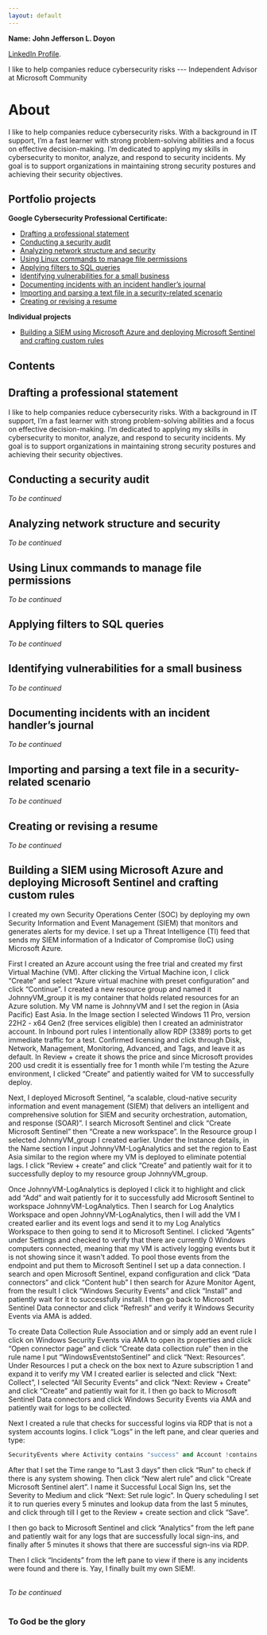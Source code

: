 ```yaml
---
layout: default
---
```


**Name:** **John Jefferson L. Doyon**

[LinkedIn Profile](https://www.linkedin.com/in/johnjefferson11/).

I like to help companies reduce cybersecurity risks --- Independent Advisor at Microsoft Community



# About

I like to help companies reduce cybersecurity risks. With a background in IT support, I’m a fast learner with strong problem-solving abilities and a focus on effective decision-making. I’m dedicated to applying my skills in cybersecurity to monitor, analyze, and respond to security incidents. My goal is to support organizations in maintaining strong security postures and achieving their security objectives.

## Portfolio projects
**Google Cybersecurity Professional Certificate:**

* [Drafting a professional statement](#Drafting-a-professional-statement)
* [Conducting a security audit](#Conducting-a-security-audit)
* [Analyzing network structure and security](#Analyzing-network-structure-and-security)
* [Using Linux commands to manage file permissions](#Using-Linux-commands-to-manage-file-permissions)
* [Applying filters to SQL queries](#Applying-filters-to-SQL-queries)
* [Identifying vulnerabilities for a small business](#Identifying-vulnerabilities-for-a-small-business)
* [Documenting incidents with an incident handler’s journal](#Documenting-incidents-with-an-incident-handler’s-journal)
* [Importing and parsing a text file in a security-related scenario](#Importing-and-parsing-a-text-file-in-a-security'-'related-scenario)
* [Creating or revising a resume](#Creating-or-revising-a-resume)

**Individual projects**

* [Building a SIEM using Microsoft Azure and deploying Microsoft Sentinel and crafting custom rules](#Building-a-SIEM-using-Microsoft-Azure-and-deploying-Microsoft-Sentinel-and-crafting-custom-rules)


## Contents

<h2 id="Drafting-a-professional-statement">Drafting a professional statement</h2>
I like to help companies reduce cybersecurity risks. With a background in IT support, I’m a fast learner with strong problem-solving abilities and a focus on effective decision-making. I’m dedicated to applying my skills in cybersecurity to monitor, analyze, and respond to security incidents. My goal is to support organizations in maintaining strong security postures and achieving their security objectives.


<h2 id="Conducting-a-security-audit">Conducting a security audit</h2>
<i>To be continued</i>


<h2 id="Analyzing-network-structure-and-security">Analyzing network structure and security</h2>
<i>To be continued</i>


<h2 id="Using-Linux-commands-to-manage-file-permissions">Using Linux commands to manage file permissions</h2>
<i>To be continued</i>


<h2 id="Applying-filters-to-SQL-queries">Applying filters to SQL queries</h2>
<i>To be continued</i>


<h2 id="Identifying-vulnerabilities-for-a-small-business">Identifying vulnerabilities for a small business</h2>
<i>To be continued</i>


<h2 id="Documenting-incidents-with-an-incident-handler’s-journal">Documenting incidents with an incident handler’s journal</h2>
<i>To be continued</i>


<h2 id="Importing-and-parsing-a-text-file-in-a-security'-'related-scenario">Importing and parsing a text file in a security-related scenario</h2>
<i>To be continued</i>


<h2 id="Creating-or-revising-a-resume">Creating or revising a resume</h2>
<i>To be continued</i>


<h2 id="Building-a-SIEM-using-Microsoft-Azure-and-deploying-Microsoft-Sentinel-and-crafting-custom-rules">Building a SIEM using Microsoft Azure and deploying Microsoft Sentinel and crafting custom rules</h2>

I created my own Security Operations Center (SOC) by deploying my own Security Information and Event Management (SIEM) that monitors and generates alerts for my device. I set up a Threat Intelligence (TI) feed that sends my SIEM information of a Indicator of Compromise (IoC) using Microsoft Azure. 

First I created an Azure account using the free trial and created my first Virtual Machine (VM). After clicking the Virtual Machine icon, I click “Create” and select “Azure virtual machine with preset configuration” and click “Continue”. I created a new resource group and named it JohnnyVM_group it is my container that holds related resources for an Azure solution. My VM name is JohnnyVM and I set the region in (Asia Pacific) East Asia. In the Image section I selected Windows 11 Pro, version 22H2 - x64 Gen2 (free services eligible) then I created an administrator account. In Inbound port rules I intentionally allow RDP (3389) ports to get immediate traffic for a test. Confirmed licensing and click through Disk, Network, Management, Monitoring, Advanced, and Tags, and leave it as default. In Review + create it shows the price and since Microsoft provides 200 usd credit it is essentially free for 1 month while I'm testing the Azure environment, I clicked “Create” and patiently waited for VM to successfully deploy. 

Next, I deployed Microsoft Sentinel, “a scalable, cloud-native security information and event management (SIEM) that delivers an intelligent and comprehensive solution for SIEM and security orchestration, automation, and response (SOAR)”. I search Microsoft Sentinel and click “Create Microsoft Sentinel” then “Create a new workspace”. In the Resource group I selected JohnnyVM_group I created earlier. Under the Instance details, in the Name section I input JohnnyVM-LogAnalytics and set the region to East Asia similar to the region where my VM is deployed to eliminate potential lags. I click “Review + create” and click “Create” and patiently wait for it to successfully deploy to my resource group JohnnyVM_group. 

Once JohnnyVM-LogAnalytics is deployed I click it to highlight and click add “Add” and wait patiently for it to successfully add Microsoft Sentinel to workspace JohnnyVM-LogAnalytics. Then I search for Log Analytics Workspace and open JohnnyVM-LogAnalytics, then I will add the VM I created earlier and its event logs and send it to my Log Analytics Workspace to then going to send it to Microsoft Sentinel. I clicked “Agents” under Settings and checked to verify that there are currently 0 Windows computers connected, meaning that my VM is actively logging events but it is not showing since it wasn't added. To pool those events from the endpoint and put them to Microsoft Sentinel I set up a data connection. I search and open Microsoft Sentinel, expand configuration and click “Data connectors” and click “Content hub” I then search for Azure Monitor Agent, from the result I click “Windows Security Events” and click “Install” and patiently wait for it to successfully install. I then go back to Microsoft Sentinel Data connector and click “Refresh” and verify it Windows Security Events via AMA is added. 

To create Data Collection Rule Association and or simply add an event rule I click on Windows Security Events via AMA to open its properties and click “Open connector page” and click “Create data collection rule” then in the rule name I put “WindowsEventstoSentinel” and click “Next: Resources”. Under Resources I put a check on the box next to Azure subscription 1 and expand it to verify my VM I created earlier is selected and click “Next: Collect”, I selected “All Security Events” and click “Next: Review + Create” and click “Create” and patiently wait for it. I then go back to Microsoft Sentinel Data connectors and click Windows Security Events via AMA and patiently wait for logs to be collected. 

Next I created a rule that checks for successful logins via RDP that is not a system accounts logins. I click “Logs” in the left pane, and clear queries and type:
```python
SecurityEvents where Activity contains "success" and Account !contains "system"
```

After that I set the Time range to “Last 3 days” then click “Run” to check if there is any system showing. Then click “New alert rule” and click “Create Microsoft Sentinel alert”. I name it Successful Local Sign Ins, set the Severity to Medium and click “Next: Set rule logic”. In Query scheduling I set it to run queries every 5 minutes and lookup data from the last 5 minutes, and click through till I get to the Review + create section and click “Save”. 

I then go back to Microsoft Sentinel and click “Analytics” from the left pane and patiently wait for any logs that are successfully local sign-ins, and finally after 5 minutes it shows that there are successful sign-ins via RDP. 

Then I click “Incidents” from the left pane to view if there is any incidents were found and there is. Yay, I finally built my own SIEM!. 



<br>
<i>To be continued</i>
<br>
<br>
<h3>To God be the glory</h3>
